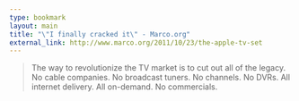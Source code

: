 ```yaml
---
type: bookmark
layout: main
title: "\"I finally cracked it\" - Marco.org"
external_link: http://www.marco.org/2011/10/23/the-apple-tv-set
---
```

> The way to revolutionize the TV market is to cut out all of the legacy. No
cable companies. No broadcast tuners. No channels. No DVRs. All internet
delivery. All on-demand. No commercials.

